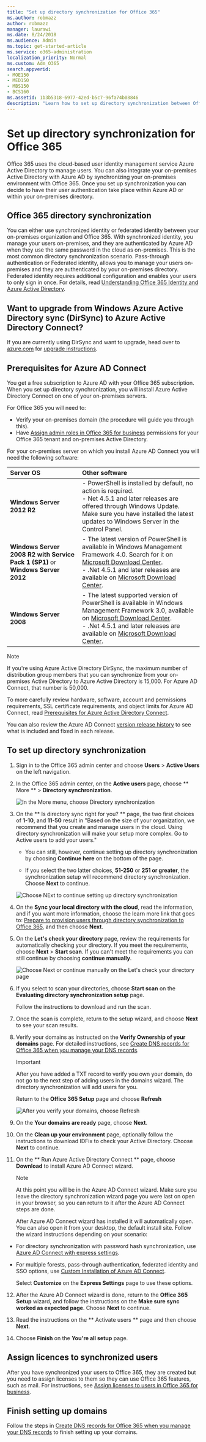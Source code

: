 ```yaml
---
title: "Set up directory synchronization for Office 365"
ms.author: robmazz
author: robmazz
manager: laurawi
ms.date: 8/24/2018
ms.audience: Admin
ms.topic: get-started-article
ms.service: o365-administration
localization_priority: Normal
ms.custom: Adm_O365
search.appverid:
- MOE150
- MED150
- MBS150
- BCS160
ms.assetid: 1b3b5318-6977-42ed-b5c7-96fa74b08846
description: "Learn how to set up directory synchronization between Office 365 and your on-premises Active Directory."
---
```


# Set up directory synchronization for Office 365
Office 365 uses the cloud-based user identity management service Azure Active Directory to manage users. You can also integrate your on-premises Active Directory with Azure AD by synchronizing your on-premises environment with Office 365. Once you set up synchronization you can decide to have their user authentication take place within Azure AD or within your on-premises directory.
  
## Office 365 directory synchronization
You can either use synchronized identity or federated identity between your on-premises organization and Office 365. With synchronized identity, you manage your users on-premises, and they are authenticated by Azure AD when they use the same password in the cloud as on-premises. This is the most common directory synchronization scenario. Pass-through authentication or Federated identity, allows you to manage your users on-premises and they are authenticated by your on-premises directory. Federated identity requires additional configuration and enables your users to only sign in once. For details, read [Understanding Office 365 Identity and Azure Active Directory](about-office-365-identity.md).
  
## Want to upgrade from Windows Azure Active Directory sync (DirSync) to Azure Active Directory Connect?
If you are currently using DirSync and want to upgrade, head over to [azure.com](https://azure.com) for [upgrade instructions](https://go.microsoft.com/fwlink/p/?LinkId=733240).
  
## Prerequisites for Azure AD Connect
You get a free subscription to Azure AD with your Office 365 subscription. When you set up directory synchronization, you will install Azure Active Directory Connect on one of your on-premises servers.
  
For Office 365 you will need to:
  
- Verify your on-premises domain (the procedure will guide you through this).
- Have [Assign admin roles in Office 365 for business](https://support.office.com/article/EAC4D046-1AFD-4F1A-85FC-8219C79E1504) permissions for your Office 365 tenant and on-premises Active Directory. 
    
For your on-premises server on which you install Azure AD Connect you will need the following software:
  
|**Server OS**|**Other software**|
|:-----|:-----|
|**Windows Server 2012 R2** | - PowerShell is installed by default, no action is required.  <br/> - Net 4.5.1 and later releases are offered through Windows Update. Make sure you have installed the latest updates to Windows Server in the Control Panel. |
|**Windows Server 2008 R2 with Service Pack 1 (SP1)** or **Windows Server 2012** | - The latest version of PowerShell is available in Windows Management Framework 4.0. Search for it on [Microsoft Download Center](https://go.microsoft.com/fwlink/p/?LinkId=717996).  <br/> - .Net 4.5.1 and later releases are available on [Microsoft Download Center](https://go.microsoft.com/fwlink/p/?LinkId=717996). |
|**Windows Server 2008** | - The latest supported version of PowerShell is available in Windows Management Framework 3.0, available on [Microsoft Download Center](https://go.microsoft.com/fwlink/p/?LinkId=717996).  <br/> - .Net 4.5.1 and later releases are available on [Microsoft Download Center](https://go.microsoft.com/fwlink/p/?LinkId=717996). |
   
> [!NOTE]
> If you're using Azure Active Directory DirSync, the maximum number of distribution group members that you can synchronize from your on-premises Active Directory to Azure Active Directory is 15,000. For Azure AD Connect, that number is 50,000. 
  
To more carefully review hardware, software, account and permissions requirements, SSL certificate requirements, and object limits for Azure AD Connect, read [Prerequisites for Azure Active Directory Connect](https://go.microsoft.com/fwlink/p/?LinkId=716896).
  
You can also review the Azure AD Connect [version release history](https://go.microsoft.com/fwlink/p/?LinkId=733238) to see what is included and fixed in each release. 

## To set up directory synchronization
1. Sign in to the Office 365 admin center and choose **Users** \> **Active Users** on the left navigation. 
2. In the Office 365 admin center, on the **Active users** page, choose ** More ** \> **Directory synchronization**.
    
    ![In the More menu, choose Directory synchronization](media/dc6669e5-c01b-471e-9cdf-04f5d44e1c4b.png)
  
3. On the ** Is directory sync right for you? ** page, the two first choices of **1-10**, and **11-50** result in "Based on the size of your organization, we recommend that you create and manage users in the cloud. Using directory synchronization will make your setup more complex. Go to Active users to add your users." 
    
    - You can still, however, continue setting up directory synchronization by choosing **Continue here** on the bottom of the page. 
    
    - If you select the two latter choices, **51-250** or **251 or greater**, the synchronization setup will recommend directory synchronization. Choose **Next** to continue. 
    
    ![Choose NExt to continue setting up directory synchronization](media/359a1eb9-99ae-4b5b-a413-4de53037cceb.png)
  
4. On the **Sync your local directory with the cloud**, read the information, and if you want more information, choose the learn more link that goes to: [Prepare to provision users through directory synchronization to Office 365](prepare-for-directory-synchronization.md), and then choose **Next**. 
    
5. On the **Let's check your directory** page, review the requirements for automatically checking your directory. If you meet the requirements, choose **Next** \> **Start scan**. If you can't meet the requirements you can still continue by choosing **continue manually**.
    
    ![Choose Next or continue manually on the Let's check your directory page](media/af4a6bd5-13aa-4bfa-9751-4464a32ca8db.png)
  
6. If you select to scan your directories, choose **Start scan** on the **Evaluating directory synchronization setup** page. 
    
    Follow the instructions to download and run the scan.
    
7. Once the scan is complete, return to the setup wizard, and choose **Next** to see your scan results. 
    
8. Verify your domains as instructed on the **Verify Ownership of your domains** page. For detailed instructions, see [Create DNS records for Office 365 when you manage your DNS records](https://support.office.com/article/b0f3fdca-8a80-4e8e-9ef3-61e8a2a9ab23).
    
    > [!IMPORTANT]
    > After you have added a TXT record to verify you own your domain, do not go to the next step of adding users in the domains wizard. The directory synchronization will add users for you. 
  
    Return to the **Office 365 Setup** page and choose **Refresh**
    
    ![After you verify your domains, choose Refresh](media/9b5fb593-5ff7-49f0-80d0-18e36d39d669.png)
  
9. On the **Your domains are ready** page, choose **Next**.
    
10. On the **Clean up your environment** page, optionally follow the instructions to download IDFix to check your Active Directory. Choose **Next** to continue. 
    
11. On the ** Run Azure Active Directory Connect ** page, choose **Download** to install Azure AD Connect wizard. 
    
    > [!NOTE]
    > At this point you will be in the Azure AD Connect wizard. Make sure you leave the directory synchronization wizard page you were last on open in your browser, so you can return to it after the Azure AD Connect steps are done. 
  
    After Azure AD Connect wizard has installed it will automatically open. You can also open it from your desktop, the default install site. Follow the wizard instructions depending on your scenario:
    
  - For directory synchronization with password hash synchronization, use [Azure AD Connect with express settings](https://go.microsoft.com/fwlink/p/?LinkID=698537).
    
  - For multiple forests, pass-through authentication, federated identity and SSO options, use [Custom Installation of Azure AD Connect](https://go.microsoft.com/fwlink/p/?LinkId=698430).
    
    Select **Customize** on the **Express Settings** page to use these options. 
    
12. After the Azure AD Connect wizard is done, return to the **Office 365 Setup** wizard, and follow the instructions on the **Make sure sync worked as expected page**. Choose **Next** to continue. 
    
13. Read the instructions on the ** Activate users ** page and then choose **Next**.
    
14. Choose **Finish** on the **You're all setup** page. 
    
## Assign licences to synchronized users
After you have synchronized your users to Office 365, they are created but you need to assign licenses to them so they can use Office 365 features, such as mail. For instructions, see [Assign licenses to users in Office 365 for business](https://support.office.com/article/997596b5-4173-4627-b915-36abac6786dc).
    
## Finish setting up domains
Follow the steps in [Create DNS records for Office 365 when you manage your DNS records](https://support.office.com/article/b0f3fdca-8a80-4e8e-9ef3-61e8a2a9ab23) to finish setting up your domains.